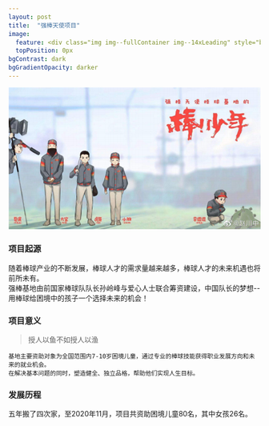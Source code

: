 ```yaml
---
layout: post
title:  "强棒天使项目"
image:
  feature: <div class="img img--fullContainer img--14xLeading" style="background-image: url({{ site.baseurl_posts_img }}强棒天使图标.png);"></div>
  topPosition: 0px
bgContrast: dark
bgGradientOpacity: darker
---  
```

![强棒天使图标2.png](../assets/images/强棒天使图标2.png)  
### 项目起源  
随着棒球产业的不断发展，棒球人才的需求量越来越多，棒球人才的未来机遇也将前所未有。  
强棒基地由前国家棒球队队长孙岭峰与爱心人士联合筹资建设，中国队长的梦想--用棒球给困境中的孩子一个选择未来的机会！  
### 项目意义  
> 授人以鱼不如授人以渔  
> 
    基地主要资助对象为全国范围内7-10岁困境儿童，通过专业的棒球技能获得职业发展方向和未来的就业机会。  
    在解决基本问题的同时，塑造健全、独立品格，帮助他们实现人生目标。  
### 发展历程  
五年搬了四次家，至2020年11月，项目共资助困境儿童80名，其中女孩26名。
